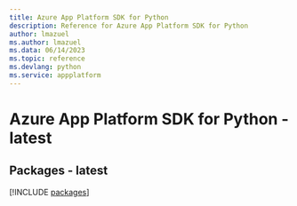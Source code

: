 ```yaml
---
title: Azure App Platform SDK for Python
description: Reference for Azure App Platform SDK for Python
author: lmazuel
ms.author: lmazuel
ms.data: 06/14/2023
ms.topic: reference
ms.devlang: python
ms.service: appplatform
---
```

# Azure App Platform SDK for Python - latest
## Packages - latest
[!INCLUDE [packages](app-platform-index.md)]